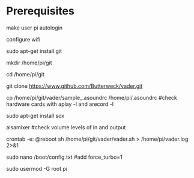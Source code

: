 # Prerequisites

make user pi autologin

configure wifi

sudo apt-get install git

mkdir /home/pi/git

cd /home/pi/git

git clone https://www.github.com/Butterweck/vader.git

cp /home/pi/git/vader/sample_.asoundrc /home/pi/.asoundrc #check hardware cards with aplay -l and arecord -l

sudo apt-get install sox

alsamixer #check volume levels of in and output

crontab -e: @reboot sh /home/pi/git/vader/vader.sh > /home/pi/vader.log 2>&1

sudo nano /boot/config.txt #add force_turbo=1

sudo usermod -G root pi

